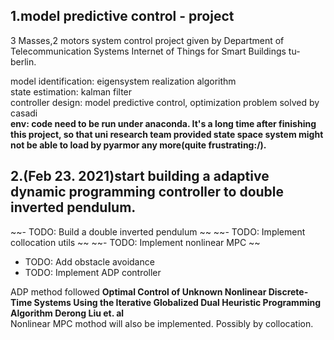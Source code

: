 ## 1.model predictive control - project ##

3 Masses,2 motors system control project given by Department of Telecommunication Systems
Internet of Things for Smart Buildings tu-berlin.

model identification:  eigensystem realization algorithm  
state estimation:      kalman filter  
controller design:      model predictive control, optimization problem solved by casadi  
**env:	code need to be run under anaconda. It's a long time after finishing this project, so that uni research team provided state space system might not be able to load by pyarmor any more(quite frustrating:/).**


## 2.(Feb 23. 2021)start building a adaptive dynamic programming controller to double inverted pendulum.  

~~- TODO: Build a double inverted pendulum  ~~
~~- TODO: Implement collocation utils  ~~
~~- TODO: Implement nonlinear MPC  ~~
- TODO: Add obstacle avoidance
- TODO: Implement ADP controller  

ADP method followed **Optimal Control of Unknown Nonlinear Discrete‐Time Systems Using the Iterative Globalized Dual Heuristic Programming Algorithm Derong Liu et. al**  
Nonlinear MPC mothod will also be implemented. Possibly by collocation.
